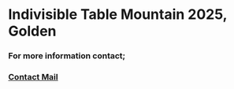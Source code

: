 # **Indivisible Table Mountain 2025, Golden**

### For more information contact;

### [Contact Mail](mailto:indivisibletablemountain@gmail.com)